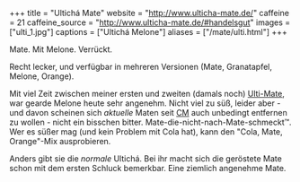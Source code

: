 +++
title = "Ultichá Mate"
website = "http://www.ulticha-mate.de/"
caffeine = 21
caffeine_source = "http://www.ulticha-mate.de/#handelsgut"
images = ["ulti_1.jpg"]
captions = ["Ultichá Melone"]
aliases = ["/mate/ulti.html"]
+++

Mate. Mit Melone. Verrückt.

Recht lecker, und verfügbar in mehreren Versionen (Mate, Granatapfel, Melone,
Orange).

Mit viel Zeit zwischen meiner ersten und zweiten (damals noch)
[Ulti-Mate](http://www.ulticha-mate.de/), war gearde Melone heute sehr angenehm.
Nicht viel zu süß, leider aber - und davon scheinen sich _aktuelle_ Maten seit
[CM](/mate/club.html) auch unbedingt entfernen zu wollen - nicht ein bisschen
bitter. Mate-die-nicht-nach-Mate-schmeckt™. Wer es süßer mag (und kein Problem
mit Cola hat), kann den "Cola, Mate, Orange"-Mix ausprobieren.

Anders gibt sie die _normale_ Ultichá. Bei ihr macht sich die geröstete Mate
schon mit dem ersten Schluck bemerkbar. Eine ziemlich angenehme Mate.

